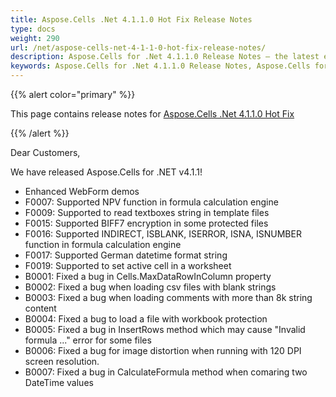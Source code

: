 ```yaml
---
title: Aspose.Cells .Net 4.1.1.0 Hot Fix Release Notes
type: docs
weight: 290
url: /net/aspose-cells-net-4-1-1-0-hot-fix-release-notes/
description: Aspose.Cells for .Net 4.1.1.0 Release Notes – the latest enhancements, new features, and fixes.
keywords: Aspose.Cells for .Net 4.1.1.0 Release Notes, Aspose.Cells for .Net 4.1.1.0 updates and fixes
---
```


{{% alert color="primary" %}} 

This page contains release notes for [Aspose.Cells .Net 4.1.1.0 Hot Fix](https://downloads.aspose.com/cells/net/new-releases/aspose.cells-.net-4.1.1.0-hot-fix/)

{{% /alert %}} 

Dear Customers, 

We have released Aspose.Cells for .NET v4.1.1! 

- Enhanced WebForm demos
- F0007: Supported NPV function in formula calculation engine
- F0009: Supported to read textboxes string in template files
- F0015: Supported BIFF7 encryption in some protected files
- F0016: Supported INDIRECT, ISBLANK, ISERROR, ISNA, ISNUMBER function in formula calculation engine
- F0017: Supported German datetime format string
- F0019: Supported to set active cell in a worksheet
- B0001: Fixed a bug in Cells.MaxDataRowInColumn property
- B0002: Fixed a bug when loading csv files with blank strings
- B0003: Fixed a bug when loading comments with more than 8k string content
- B0004: Fixed a bug to load a file with workbook protection
- B0005: Fixed a bug in InsertRows method which may cause "Invalid formula ..." error for some files
- B0006: Fixed a bug for image distortion when running with 120 DPI screen resolution.
- B0007: Fixed a bug in CalculateFormula method when comaring two DateTime values

